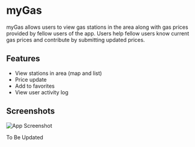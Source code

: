 
# myGas

myGas allows users to view gas stations in the area along with gas prices provided by fellow users of the app.  Users help fellow users know current gas prices and contribute by submitting updated prices.

## Features

- View stations in area (map and list)
- Price update
- Add to favorites
- View user activity log


## Screenshots

![App Screenshot](https://via.placeholder.com/468x300?text=App+Screenshot+Here)

To Be Updated